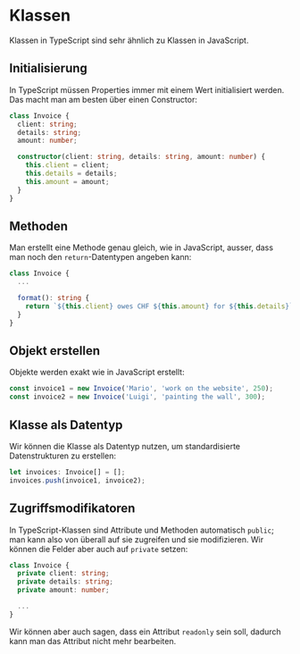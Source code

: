 # Klassen

Klassen in TypeScript sind sehr ähnlich zu Klassen in JavaScript.

## Initialisierung

In TypeScript müssen Properties immer mit einem Wert initialisiert werden. Das macht man am besten über einen Constructor:

```TypeScript
class Invoice {
  client: string;
  details: string;
  amount: number;

  constructor(client: string, details: string, amount: number) {
    this.client = client;
    this.details = details;
    this.amount = amount;
  }
}
```

## Methoden

Man erstellt eine Methode genau gleich, wie in JavaScript, ausser, dass man noch den `return`-Datentypen angeben kann:

```Typescript
class Invoice {
  ...

  format(): string {
    return `${this.client} owes CHF ${this.amount} for ${this.details}`;
  }
}
```

## Objekt erstellen

Objekte werden exakt wie in JavaScript erstellt:

```Typescript
const invoice1 = new Invoice('Mario', 'work on the website', 250);
const invoice2 = new Invoice('Luigi', 'painting the wall', 300);
```

## Klasse als Datentyp

Wir können die Klasse als Datentyp nutzen, um standardisierte Datenstrukturen zu erstellen:

```Typescript
let invoices: Invoice[] = [];
invoices.push(invoice1, invoice2);
```

## Zugriffsmodifikatoren

In TypeScript-Klassen sind Attribute und Methoden automatisch `public`; man kann also von überall auf sie zugreifen und sie modifizieren. Wir können die Felder aber auch auf `private` setzen:

```Typescript
class Invoice {
  private client: string;
  private details: string;
  private amount: number;

  ...
}
```

Wir können aber auch sagen, dass ein Attribut `readonly` sein soll, dadurch kann man das Attribut nicht mehr bearbeiten.
